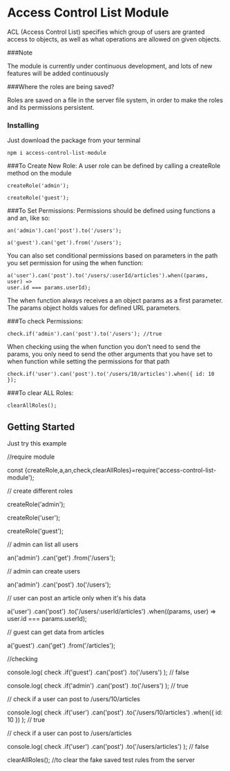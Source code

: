 # Access Control List Module

ACL (Access Control List) specifies which group of users are granted access to objects,
as well as what operations are allowed on given objects.

###Note

The module is currently under continuous development, and lots of new features will be added continuously 


###Where the roles are being saved?

Roles are saved on a file in the server file system, in order to make the roles and its permissions persistent.

### Installing

Just download the package from your terminal
```
npm i access-control-list-module

```

###To Create New Role:
A user role can be defined by calling a createRole method on the module

```
createRole('admin');

```

```
createRole('guest');

```

###To Set Permissions:
Permissions should be defined using functions a and an, like so:

```
an('admin').can('post').to('/users');

```

```
a('guest').can('get').from('/users');

```

You can also set conditional permissions based on parameters in the path you set permission for using the when function:

```
a('user').can('post').to('/users/:userId/articles').when((params, user) =>
user.id === params.userId);

```
The when function always receives a an object params as a first parameter. The params object
holds values for defined URL parameters.

###To check Permissions:

```
check.if('admin').can('post').to('/users'); //true

```

When checking using the when function you don't need to send the params, you only need to send the other
arguments that you have set to when function while setting the permissions for that path   

```
check.if('user').can('post').to('/users/10/articles').when({ id: 10 });

```

###To clear ALL Roles:

```
clearAllRoles();

```

## Getting Started

Just try this example


//require module


const {createRole,a,an,check,clearAllRoles}=require('access-control-list-module');

// create different roles

createRole('admin');

createRole('user');

createRole('guest');

// admin can list all users

an('admin')
  .can('get')
  .from('/users');

// admin can create users

an('admin')
  .can('post')
  .to('/users');

// user can post an article only when it's his data

a('user')
  .can('post')
  .to('/users/:userId/articles')
  .when((params, user) => user.id === params.userId);

// guest can get data from articles

a('guest')
  .can('get')
  .from('/articles');

//checking

console.log(
  check
    .if('guest')
    .can('post')
    .to('/users')
); // false

console.log(
  check
    .if('admin')
    .can('post')
    .to('/users')
); // true

// check if a user can post to /users/10/articles

console.log(
  check
    .if('user')
    .can('post')
    .to('/users/10/articles')
    .when({ id: 10 })
); // true

// check if a user can post to /users/articles

console.log(
  check
    .if('user')
    .can('post')
    .to('/users/articles')
); // false

clearAllRoles(); //to clear the fake saved test rules from the server   

